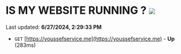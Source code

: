 # IS MY WEBSITE RUNNING ? [![](https://img.shields.io/static/v1?label=Sponsor&message=%E2%9D%A4&logo=GitHub&color=%23fe8e86)](https://github.com/sponsors/Youssef-Lehmam)

Last updated: **6/27/2024, 2:29:33 PM**

- `GET` [https://youssefservice.me](https://youssefservice.me) - **Up** (283ms)
